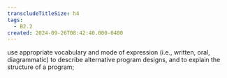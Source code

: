 ```yaml
---
transcludeTitleSize: h4
tags:
  - B2.2
created: 2024-09-26T08:42:40.000-0400
---
```

use appropriate vocabulary and mode of expression (i.e., written, oral, diagrammatic) to describe alternative program designs, and to explain the structure of a program;